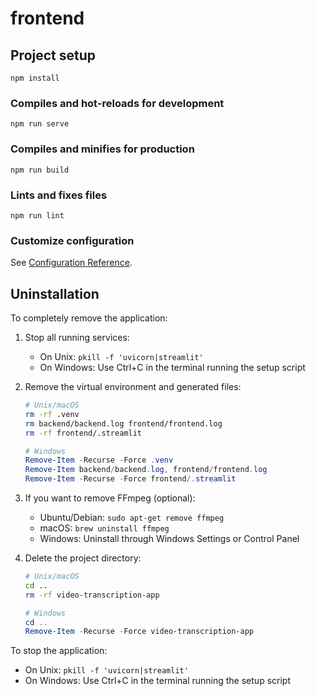 # frontend

## Project setup
```
npm install
```

### Compiles and hot-reloads for development
```
npm run serve
```

### Compiles and minifies for production
```
npm run build
```

### Lints and fixes files
```
npm run lint
```

### Customize configuration
See [Configuration Reference](https://cli.vuejs.org/config/).

## Uninstallation

To completely remove the application:

1. Stop all running services:
   - On Unix: `pkill -f 'uvicorn|streamlit'`
   - On Windows: Use Ctrl+C in the terminal running the setup script

2. Remove the virtual environment and generated files:
   ```bash
   # Unix/macOS
   rm -rf .venv
   rm backend/backend.log frontend/frontend.log
   rm -rf frontend/.streamlit
   ```
   ```powershell
   # Windows
   Remove-Item -Recurse -Force .venv
   Remove-Item backend/backend.log, frontend/frontend.log
   Remove-Item -Recurse -Force frontend/.streamlit
   ```

3. If you want to remove FFmpeg (optional):
   - Ubuntu/Debian: `sudo apt-get remove ffmpeg`
   - macOS: `brew uninstall ffmpeg`
   - Windows: Uninstall through Windows Settings or Control Panel

4. Delete the project directory:
   ```bash
   # Unix/macOS
   cd ..
   rm -rf video-transcription-app
   ```
   ```powershell
   # Windows
   cd ..
   Remove-Item -Recurse -Force video-transcription-app
   ```

To stop the application:
- On Unix: `pkill -f 'uvicorn|streamlit'`
- On Windows: Use Ctrl+C in the terminal running the setup script
